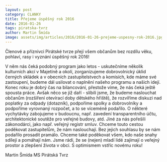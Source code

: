 ```yaml
---
layout: post
category: CLANKY
title: Přejeme úspěšný rok 2016
date: 2016-01-26
tags: piratska-tvrz
author: Martin Šmída
image: assets/img/articles/2016/2016-01-26-prejeme-uspesny-rok-2016.jpg   #751x422 pixelu
---
```

Členové a příznivci Pirátské tvrze přejí všem občanům bez rozdílu věku, pohlaví, rasy i vyznání úspěšný rok 2016!

V něm nás čeká podobný program jako letos - uskutečníme několik kulturních akcí v Majetíně a okolí, zorganizujeme dobrovolnický úklid černých skládek a v obecních zastupitelstvech a komisích, kde máme své zastoupení, budeme dál usilovat o naplnění našeho programu a našich idejí. Konec roku je dobrý čas na bilancování, přestože víme, že nás čeká ještě spousta práce. Avšak něco se již daří - slíbili jsme, že budeme naslouchat občanům (rozšíření otevírací doby dětského hřiště), že rozvíříme diskuzi nad poplatky za odpady (dotazník), podpoříme spolky a dobrovolníky a podpoříme vyrovnaný rozpočet, a to se víceméně podařilo. O některé vychytávky zabojujeme v budoucnu, např. zavedení transparentního účtu, architektonické soutěže pro veřejné budovy, atd. Jiné za nás pořešili zákonodárci, jako např. veřejný registr smluv. Chceme touto cestou poděkovat zastupitelům, že nám naslouchají. Bez jejich souhlasu by se nám podařilo prosadit pramálo. Chceme také poděkovat všem, kdo naše snahy sdílejí a pomáhají nám. Jsme rádi, že se (nejen) mladí lidé zajímají o veřejný prostor a zlepšení života v obci. S optimismem vstříc novému roku!

Martin Šmída MS Pirátská Tvrz
